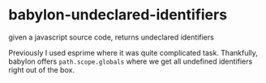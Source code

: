 # babylon-undeclared-identifiers
given a javascript source code, returns undeclared identifiers

Previously I used esprime where it was quite complicated task. Thankfully, babylon offers `path.scope.globals` where we get all undefined identifiers right out of the box.